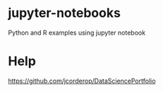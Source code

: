 # jupyter-notebooks

Python and R examples using jupyter notebook

# Help

https://github.com/jcorderop/DataSciencePortfolio
